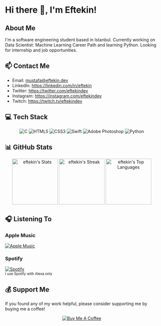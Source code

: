 <!-- Header -->
# Hi there 👋, I'm Eftekin!

<!-- About Me -->
## About Me
I'm a software engineering student based in Istanbul. Currently working on Data Scientist: Machine Learning Career Path and learning Python. Looking for internship and job opportunities.

<!-- Contact Me -->
## 📫 Contact Me
- Email: mustafa@eftekin.dev
- LinkedIn: https://linkedin.com/in/eftekin
- Twitter: https://twitter.com/eftekindev
- Instagram: https://instagram.com/eftekindev
- Twitch: https://twitch.tv/eftekindev

<!-- Tech Stack -->
## 💻 Tech Stack
<p align="center">
  <img src="https://img.shields.io/badge/c-%2300599C.svg?style=for-the-badge&logo=c&logoColor=white" alt="C">
  <img src="https://img.shields.io/badge/html5-%23E34F26.svg?style=for-the-badge&logo=html5&logoColor=white" alt="HTML5">
  <img src="https://img.shields.io/badge/css3-%231572B6.svg?style=for-the-badge&logo=css3&logoColor=white" alt="CSS3">
  <img src="https://img.shields.io/badge/swift-F54A2A?style=for-the-badge&logo=swift&logoColor=white" alt="Swift">
  <img src="https://img.shields.io/badge/adobephotoshop-%2331A8FF.svg?style=for-the-badge&logo=adobephotoshop&logoColor=white" alt="Adobe Photoshop">
  <img src="https://img.shields.io/badge/python-3670A0?style=for-the-badge&logo=python&logoColor=ffdd54" alt="Python">
</p>

<!-- GitHub Stats -->
## 📊 GitHub Stats

<p align="center">
  <img src="https://github-readme-stats.vercel.app/api?username=eftekin&theme=default&show_icons=true&hide_border=false&count_private=true&include_all_commits=true&line_height=24" alt="eftekin's Stats" height="150">
  <img src="https://github-readme-streak-stats.herokuapp.com/?user=eftekin&theme=default&hide_border=false" alt="eftekin's Streak" height="150">
  <img src="https://github-readme-stats.vercel.app/api/top-langs/?username=eftekin&theme=default&show_icons=true&hide_border=false&layout=compact" alt="eftekin's Top Languages" height="150">
</p>

<!-- Listening to -->
## 🎧 Listening To

### Apple Music
[![Apple Music](https://apple-music-github-profile.rayriffy.com/theme/light.svg?uid=000084.9bcda61723694483aa278f8b9b4cd108.2005)](https://eftekin.dev)

### Spotify
[![Spotify](https://spotify-github-profile.vercel.app/api/view?uid=11152987746&cover_image=false&theme=default&show_offline=false&background_color=121212&interchange=true&bar_color=53b14f&bar_color_cover=true)](https://open.spotify.com/user/11152987746)<br>
<small>I use Spotify with Alexa only</small>

<!-- Support -->
## 💰 Support Me
If you found any of my work helpful, please consider supporting me by buying me a coffee!

<p align="center">
  <a href="https://www.buymeacoffee.com/eftekin" target="_blank">
    <img src="https://cdn.buymeacoffee.com/buttons/v2/default-yellow.png" alt="Buy Me A Coffee"


